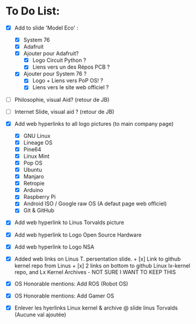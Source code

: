 # To Do List:

- [x] Add to slide 'Model Eco' :
    + [X] System 76
    + [X] Adafruit
    - [x] Ajouter pour Adafruit?
        + [x] Logo Circuit Python ?
        + [x] Liens vers un des Répos PCB ?
    - [x] Ajouter pour System 76 ?
        + [x] Logo + Liens vers PoP OS! ?
        + [x] Liens vers le site web officiel ?

- [ ] Philosophie, visual Aid? (retour de JB)
- [ ] Internet Slide, visual aid ? (retour de JB)

- [x] Add web hyperlinks to all logo pictures (to main company page)
    + [x] GNU Linux
    + [x] Lineage OS
    + [x] Pine64
    + [x] Linux Mint
    + [x] Pop OS
    + [x] Ubuntu
    + [x] Manjaro
    + [x] Retropie
    + [x] Arduino
    + [x] Raspberry Pi
    + [x] Android ISO / Google raw OS (A defaut page web officiel)
    + [x] Git & GitHub
- [x] Add web hyperlink to Linus Torvalds picture
- [x] Add web hyperlink to Logo Open Source Hardware
- [x] Add web hyperlink to Logo NSA
- [x] Added web links on Linus T. persentation slide.
        + [x] Link to github kernel repo from Linus
        + [x] 2 links on bottom to github Linux lx-kernel repo, and Lx Kernel Archives
            - NOT SURE I WANT TO KEEP THIS
- [x] OS Honorable mentions: Add ROS (Robot OS)
- [x] OS Honorable mentions: Add Gamer OS
- [x] Enlever les hyerlinks Linux kernel & archive @ slide linus Torvalds (Aucune val ajoutée)
